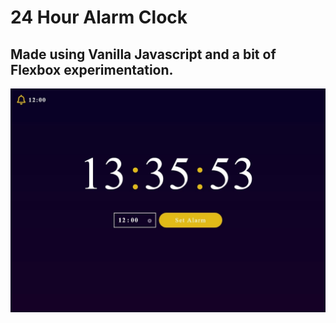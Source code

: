 # 24 Hour Alarm Clock
## Made using Vanilla Javascript and a bit of Flexbox experimentation.

![Alarm Clock](project_screenshot.jpg?raw=true "Employee Data title")